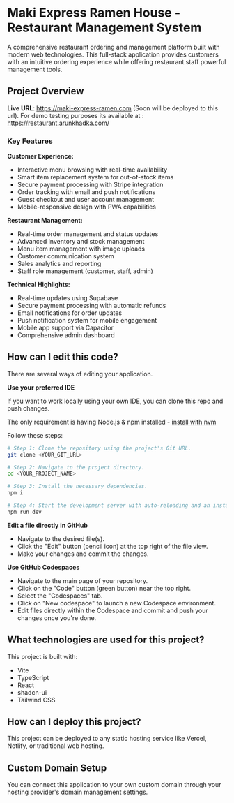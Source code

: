 # Maki Express Ramen House - Restaurant Management System

A comprehensive restaurant ordering and management platform built with modern web technologies. This full-stack application provides customers with an intuitive ordering experience while offering restaurant staff powerful management tools.

## Project Overview

**Live URL**: https://maki-express-ramen.com (Soon will be deployed to this url).
For demo testing purposes its available at : https://restaurant.arunkhadka.com/
### Key Features

**Customer Experience:**
- Interactive menu browsing with real-time availability
- Smart item replacement system for out-of-stock items
- Secure payment processing with Stripe integration
- Order tracking with email and push notifications
- Guest checkout and user account management
- Mobile-responsive design with PWA capabilities

**Restaurant Management:**
- Real-time order management and status updates
- Advanced inventory and stock management
- Menu item management with image uploads
- Customer communication system
- Sales analytics and reporting
- Staff role management (customer, staff, admin)

**Technical Highlights:**
- Real-time updates using Supabase
- Secure payment processing with automatic refunds
- Email notifications for order updates
- Push notification system for mobile engagement
- Mobile app support via Capacitor
- Comprehensive admin dashboard

## How can I edit this code?

There are several ways of editing your application.

**Use your preferred IDE**

If you want to work locally using your own IDE, you can clone this repo and push changes.

The only requirement is having Node.js & npm installed - [install with nvm](https://github.com/nvm-sh/nvm#installing-and-updating)

Follow these steps:

```sh
# Step 1: Clone the repository using the project's Git URL.
git clone <YOUR_GIT_URL>

# Step 2: Navigate to the project directory.
cd <YOUR_PROJECT_NAME>

# Step 3: Install the necessary dependencies.
npm i

# Step 4: Start the development server with auto-reloading and an instant preview.
npm run dev
```

**Edit a file directly in GitHub**

- Navigate to the desired file(s).
- Click the "Edit" button (pencil icon) at the top right of the file view.
- Make your changes and commit the changes.

**Use GitHub Codespaces**

- Navigate to the main page of your repository.
- Click on the "Code" button (green button) near the top right.
- Select the "Codespaces" tab.
- Click on "New codespace" to launch a new Codespace environment.
- Edit files directly within the Codespace and commit and push your changes once you're done.

## What technologies are used for this project?

This project is built with:

- Vite
- TypeScript
- React
- shadcn-ui
- Tailwind CSS

## How can I deploy this project?

This project can be deployed to any static hosting service like Vercel, Netlify, or traditional web hosting.

## Custom Domain Setup

You can connect this application to your own custom domain through your hosting provider's domain management settings.

<!-- Updated: 2025-07-29 16:30:02 -->
<!-- Updated: 2025-07-29 16:30:04 -->
<!-- Updated: 2025-07-29 16:30:24 -->
